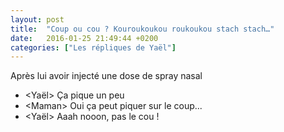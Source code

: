 ```yaml
---
layout: post
title:  "Coup ou cou ? Kouroukoukou roukoukou stach stach…"
date:   2016-01-25 21:49:44 +0200
categories: ["Les répliques de Yaël"]
---
```


Après lui avoir injecté une dose de spray nasal

-   \<Yaël\> Ça pique un peu
-   \<Maman\> Oui ça peut piquer sur le coup...
-   \<Yaël\> Aaah nooon, pas le cou !

